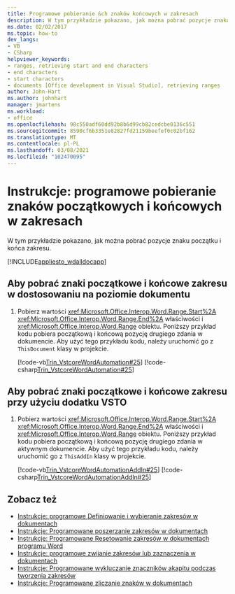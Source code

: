 ```yaml
---
title: Programowe pobieranie &ch znaków końcowych w zakresach
description: W tym przykładzie pokazano, jak można pobrać pozycje znaku początku i końca zakresu.
ms.date: 02/02/2017
ms.topic: how-to
dev_langs:
- VB
- CSharp
helpviewer_keywords:
- ranges, retrieving start and end characters
- end characters
- start characters
- documents [Office development in Visual Studio], retrieving ranges
author: John-Hart
ms.author: johnhart
manager: jmartens
ms.workload:
- office
ms.openlocfilehash: 98c550adf60dd92b8b6d99cb82cedcbe0136c551
ms.sourcegitcommit: 8590cf6b3351e82827fd21159beefef0c02bf162
ms.translationtype: MT
ms.contentlocale: pl-PL
ms.lasthandoff: 03/08/2021
ms.locfileid: "102470095"
---
```

# <a name="how-to-programmatically-retrieve-start-and-end-characters-in-ranges"></a>Instrukcje: programowe pobieranie znaków początkowych i końcowych w zakresach
  W tym przykładzie pokazano, jak można pobrać pozycje znaku początku i końca zakresu.

 [!INCLUDE[appliesto_wdalldocapp](../vsto/includes/appliesto-wdalldocapp-md.md)]

## <a name="to-retrieve-start-and-end-characters-of-a-range-in-a-document-level-customization"></a>Aby pobrać znaki początkowe i końcowe zakresu w dostosowaniu na poziomie dokumentu

1. Pobierz wartości <xref:Microsoft.Office.Interop.Word.Range.Start%2A> <xref:Microsoft.Office.Interop.Word.Range.End%2A> właściwości i <xref:Microsoft.Office.Interop.Word.Range> obiektu. Poniższy przykład kodu pobiera początkową i końcową pozycję drugiego zdania w dokumencie. Aby użyć tego przykładu kodu, należy uruchomić go z `ThisDocument` klasy w projekcie.

     [!code-vb[Trin_VstcoreWordAutomation#25](../vsto/codesnippet/VisualBasic/Trin_VstcoreWordAutomationVB/ThisDocument.vb#25)]
     [!code-csharp[Trin_VstcoreWordAutomation#25](../vsto/codesnippet/CSharp/Trin_VstcoreWordAutomationCS/ThisDocument.cs#25)]

## <a name="to-retrieve-start-and-end-characters-of-a-range-by-using-a-vsto-add-in"></a>Aby pobrać znaki początkowe i końcowe zakresu przy użyciu dodatku VSTO

1. Pobierz wartości <xref:Microsoft.Office.Interop.Word.Range.Start%2A> <xref:Microsoft.Office.Interop.Word.Range.End%2A> właściwości i <xref:Microsoft.Office.Interop.Word.Range> obiektu. Poniższy przykład kodu pobiera początkową i końcową pozycję drugiego zdania w aktywnym dokumencie. Aby użyć tego przykładu kodu, należy uruchomić go z `ThisAddIn` klasy w projekcie.

     [!code-vb[Trin_VstcoreWordAutomationAddIn#25](../vsto/codesnippet/VisualBasic/Trin_VstcoreWordAutomationAddIn/ThisAddIn.vb#25)]
     [!code-csharp[Trin_VstcoreWordAutomationAddIn#25](../vsto/codesnippet/CSharp/Trin_VstcoreWordAutomationAddIn/ThisAddIn.cs#25)]

## <a name="see-also"></a>Zobacz też
- [Instrukcje: programowe Definiowanie i wybieranie zakresów w dokumentach](../vsto/how-to-programmatically-define-and-select-ranges-in-documents.md)
- [Instrukcje: Programowane poszerzanie zakresów w dokumentach](../vsto/how-to-programmatically-extend-ranges-in-documents.md)
- [Instrukcje: Programowane Resetowanie zakresów w dokumentach programu Word](../vsto/how-to-programmatically-reset-ranges-in-word-documents.md)
- [Instrukcje: programowe zwijanie zakresów lub zaznaczenia w dokumentach](../vsto/how-to-programmatically-collapse-ranges-or-selections-in-documents.md)
- [Instrukcje: Programowane wykluczanie znaczników akapitu podczas tworzenia zakresów](../vsto/how-to-programmatically-exclude-paragraph-marks-when-creating-ranges.md)
- [Instrukcje: Programowane zliczanie znaków w dokumentach](../vsto/how-to-programmatically-count-characters-in-documents.md)
